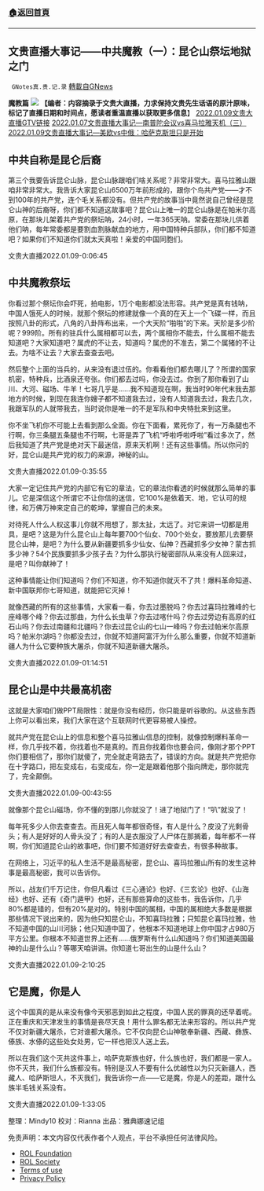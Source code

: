 ###  [:house:返回首頁](https://github.com/ourhimalayas/txt)
---


## 文贵直播大事记——中共魔教（一）：昆仑山祭坛地狱之门
` GNotes真.贵.记.录` [轉載自GNews](https://gnews.org/zh-hans/1889181/)

**魔教篇**
![](https://assets.gnews.org/wp-content/uploads/2022/01/文贵直播大事记20220109魔教1.jpg)
**【编者：内容摘录于文贵大直播，力求保持文贵先生话语的原汁原味，标记了直播日期和时间点，愿读者重温直播以获取更多信息**】
[2022.01.09文贵大直播GTV链接](https://gtv.org/video/id=61dade8c4658a73785d25465)
[2022.01.07文贵直播大事记—南普陀会议vs喜马拉雅天机（三）](https://gnews.org/zh-hans/1855129/)
[2022.01.09文贵直播大事记—美欧vs中俄：哈萨克斯坦只是开始](https://gnews.org/zh-hans/1875063/)

## **中共自称是昆仑后裔**

第三个我要告诉昆仑山脉，昆仑山脉跟咱们啥关系呢？非常非常大。喜马拉雅山跟咱非常非常大。我告诉大家昆仑山6500万年前形成的，跟你个鸟共产党——才不到100年的共产党，连个毛关系都没有。但共产党的故事当中竟然说自己曾经是昆仑山神的后裔呀，你们都不知道这故事吧？昆仑山上唯一的昆仑山脉是在帕米尔高原，在那块儿架着共产党的祭坛呐，24小时，一年365天呐。常委在那块儿供着他们呐，每年常委都是要割血割脉献血的地方，用中国特种兵部队，你们都不知道吧？如果你们不知道你们就太天真啦！亲爱的中国同胞们。

文贵大直播2022.01.09-0:06:45

## 中共魔教**祭坛**

你看过那个祭坛你会吓死，拍电影，1万个电影都没法形容。共产党是真有钱呐，中国人饿死人的时候，就那个祭坛的修建就像一个真的在天上一个飞碟一样，而且按照八卦的形式，八角的八卦阵布出来，一个大天阶“啪啪”的下来。天阶是多少阶呢？999阶。所有的驻兵什么属相都可以去，两个属相你不能去，什么属相不能去知道吧？大家知道吧？属虎的不让去，知道吗？属虎的不准去，第二个属猪的不让去。为啥不让去？大家去查查去吧。

然后整个上面的当兵的，从来没有退过伍的。你看看他们都去哪儿了？所谓的国家机密，特种兵，比酒泉还夸张。你们都去过吗，你没去过。你到了那你看到了山川、大河、磁场、牛羊！七哥几乎是……我不知道现在啊，我当时90年代末我去那地方的时候，到现在我连你嫂子都不知道我去过，没有人知道我去过，我去几次，我跟军队的人就带我去，当时说你是唯一的不是军队和中央特批来到这里。

你不坐飞机你不可能上去看到那么全面。你在下面看，累死你了，有一万条腿也不行啊，你三条腿五条腿也不行啊，七哥是弄了飞机“呼啦呼啦呼啦”看过多次了，然后我知道了共产党是绝对天下最迷信，原来天机啊！还有这些事情。所以你问的好，昆仑山是共产党的权力的来源，神秘的山。

文贵大直播2022.01.09-0:35:55

大家一定记住共产党的内部它有它的章法，它的章法你看透的时候就那么简单的事儿。它是深信这个所谓它不让你信的迷信，它100%是依着天、地，它认可的规律，和万佛万神来定自己的乾坤，掌握自己的未来。

对待死人什么人权这事儿你就不用想了，那太扯，太远了。对它来讲一切都是用具，是吧？这是为什么昆仑山上每年要700个仙女、700个处女，要放那儿去要祭昆仑山神，是吧？为什么要从新疆要抓多少仙女、仙神？西藏抓多少女神？蒙古抓多少神？54个民族要抓多少孩子去？为什么那执行秘密部队从来没有人回来过，是吧？叫你献神了！

这种事情能让你们知道吗？你们不知道，你不知道你就灭不了共！爆料革命知道、新中国联邦你七哥知道，就能把它灭掉！

就像西藏的所有的这些事情，大家看一看，你去过墨脱吗？你去过喜玛拉雅峰的七座峰哪个峰？你去过那曲，为什么长虫草？你去过喀什吗？你去过旁边有高原的红石山吗？你去过南疆和北疆吗？你去过昆仑山的七山一峰吗？你去过帕米尔高原吗？帕米尔湖吗？你都没去过，你就不知道阿富汗为什么那么重要，你就不知道新疆人为什么它要种族大屠杀，你就不知道新疆大屠杀。

文贵大直播2022.01.09-01:14:51

## 昆仑山是中共最高机密

这就是大家咱们做PPT局限性：就是你没有经历，你只能是听谷歌的。从这些东西上你可以看出来，我们大家在这个互联网时代更容易被人操控。

就共产党在昆仑山上的信息和整个喜马拉雅山信息的控制，就像控制爆料革命一样，你几乎找不着，你找着也不是真的。而且你找着你也要会问，像刚才那个PPT你们要相信了，那你们就傻了，完全就走弯路去了，错误的方向。就是共产党把你在十字路口，把左变成右，右变成左，你一定是跟着他那个指向牌走，那你就完了，完全颠倒。

文贵大直播2022.01.09-00:43:55

就像那个昆仑山磁场，你不懂的到那儿你就没了！进了地狱门了！“叭”就没了！

每年死多少人你去查查去。而且死人每年都很奇怪，有人是什么？皮没了光剩骨头；有人是好好的人骨头没了；有的人是衣服没了人尸体在那搁着，每年都不一样啊，你们知道昆仑山的故事吧，你们要不知道好好去查查去，有很多种故事。

在网络上，习近平的私人生活不是最高秘密，昆仑山、喜玛拉雅山所有的发生这种事是最高秘密，我可以告诉你。

所以，战友们千万记住，你但凡看过《三心通论》也好、《三玄论》也好、《山海经》也好、还有《奇门遁甲》也好，还有那些算命的这些书，我告诉你，几乎80%都是错的，但有20%是对的。特别中国的属相，中国的属相绝大多数是根据那些情况下说出来的，因为他只知昆仑山，不知喜玛拉雅；只知昆仑喜玛拉雅，他不知道中国的山川河脉；他只知道中国了，他根本不知道地球上你中国才占980万平方公里。你根本不知道世界上还有……俄罗斯有什么山知道吗？你们知道美国最神的山是什么山？等哪天咱讲讲。你知道七哥出生的山是什么山？

文贵大直播2022.01.09-2:10:25

## 它是魔，你是人

这个中国真的是从来没有像今天邪恶到如此之程度，中国人民的罪真的还早着呢。正在重庆和天津发生的事情是丧尽天良！用什么罪名都无法来形容的。所以共产党不仅对新疆大屠杀，它对谁都大屠杀。它不仅向昆仑山神敬奉新疆、西藏、彝族、傣族、水傣的这些处女处男，它一样也把汉人送上去。

所以在我们这个灭共这件事上，哈萨克斯族也好，什么族也好，我们都是一家人。你不灭共，我们什么族都没有。特别是汉人不要有什么优越性以为只灭新疆人，西藏人、哈萨斯坦人，不灭我们，我告诉你一点——它是魔，你是人的差距，跟什么族半毛钱关系没有。

文贵大直播2022.01.09-1:33:05

整理：Mindy10
校对：Rianna
出品：雅典娜速记组

 

免责声明：本文内容仅代表作者个人观点，平台不承担任何法律风险。

- [ROL Foundation](https://rolfoundation.org/)
- [ROL Society](https://rolsociety.org/)
- [Terms of use](https://gnews.org/terms-of-use-3/)
- [Privacy Policy](https://gnews.org/privacy-policy/)
